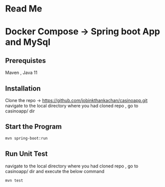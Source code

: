 # Read Me

# Docker Compose -> Spring boot App and MySql

## Prerequistes

Maven , Java 11

## Installation

Clone the repo -> https://github.com/jobinkthankachan/casinoapp.git
navigate to the local directory where you had cloned repo , go to casinoapp/ dir

## Start the Program

```bash
mvn spring-boot:run
```

## Run Unit Test

navigate to the local directory where you had cloned repo , go to casinoapp/ dir and execute the below command

```bash
mvn test
```

